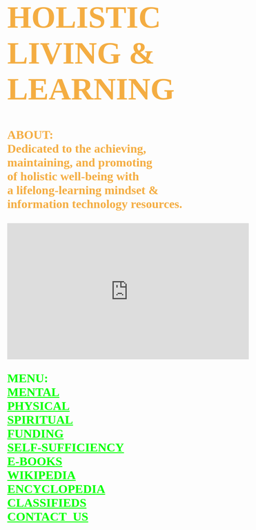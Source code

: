 <!DOCTYPE html>
<html lang="en-us">
	<body style="background-image:url(https://imagizer.imageshack.com/img923/39/ilomaA.png);
		background-repeat:no-repeat;
		background-size:cover;
		background-position: center center;">
		<h1 style="font-family:serif;font-weight:bold;font-size:72px;color:#f4ad42;">
			HOLISTIC<br> 
			LIVING &<br>
			LEARNING
		</h1>
		<p style="font-family:serif;font-weight:bold;font-size:28px;color:#f4ad42;">
			ABOUT:<br>
	        	Dedicated to the achieving,<br>
			maintaining, and promoting<br> 
		 	of holistic well-being with<br>
			a lifelong-learning mindset &<br> 
			information technology resources.
		</p>
		<iframe width="560" height="315" src="https://www.youtube.com/embed/Tw9PYw_ESs8" 
			frameborder="0" allow="accelerometer; autoplay; encrypted-media; 
			gyroscope; picture-in-picture" allowfullscreen>
		</iframe>
		<p style="font-family:serif;color:#00ff00;font-size:28px;font-weight:bold;">
			MENU:<br>
			<a style="color:#00ff00;" href="https://www.mooc-list.com/"       	       		 							target="_blank">MENTAL</a><br>
			<a style="color:#00ff00;" href="https://www.webmd.com/" 	 	 	         		 						target="_blank">PHYSICAL</a><br>
			<a style="color:00ff00;" href="https://thebestschools.org/magazine/world-religions-study-starters/" 
				target="_blank">SPIRITUAL</a><br>
			<a style="color:#00ff00;" href="https://l-lists.com/en/lists/phayv1.html" 									target="_blank">FUNDING</a><br>
			<a style="color:#00ff00;" href="https://www.self-sufficient-farm-living.com" 
			        target="_blank">SELF-SUFFICIENCY</a><br>
			<a style="color:#00ff00;" href="https://onlinebooks.library.upenn.edu/" 										target="_blank">E-BOOKS</a><br>	
			<a style="color:#00ff00;" href="https://en.wikipedia.org/wiki/Main_Page"                                                                         target="_blank">WIKIPEDIA</a><br>
			<a style="color:#00ff00;" href="https://www.britannica.com/"                                                                                     target="_blank">ENCYCLOPEDIA</a><br>
			<a style="color:#00ff00;" href="https://www.craigslist.org/about/sites"
				target="_blank">CLASSIFIEDS</a><br>
			<a style="color:#00ff00;" href="mailto:fjwholistic@live.com?Subject=Hello"
				target="_top">CONTACT_US</a>
		</p>
	</body>
</html>

